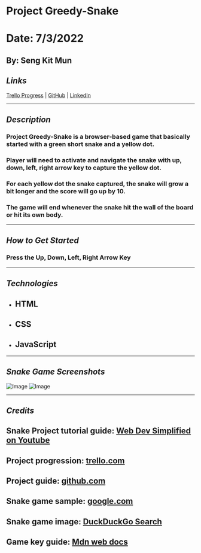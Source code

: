 # Project Greedy-Snake

# Date: 7/3/2022

## By: Seng Kit Mun

## **_Links_**

[Trello Progress](https://trello.com/b/eQyWdCAp/greedy-snake-project) | [GitHub](https://github.com/Aonmonomer) | [LinkedIn](https://www.linkedin.com/in/cedric-mun-559820243/)

---

## **_Description_**

### Project Greedy-Snake is a browser-based game that basically started with a green short snake and a yellow dot.

### Player will need to activate and navigate the snake with up, down, left, right arrow key to capture the yellow dot.

### For each yellow dot the snake captured, the snake will grow a bit longer and the score will go up by 10.

### The game will end whenever the snake hit the wall of the board or hit its own body.

---

## **_How to Get Started_**

### Press the Up, Down, Left, Right Arrow Key

---

## **_Technologies_**

- ## HTML
- ## CSS
- ## JavaScript

---

## **_Snake Game Screenshots_**

![Image](https://i.ibb.co/5RVnt4S/Screen-Shot-2022-07-07-at-10-22-34-AM.png)
![Image](https://i.ibb.co/VJ7C88d/Screen-Shot-2022-07-07-at-10-11-16-AM.png)

---

## **_Credits_**

## Snake Project tutorial guide: [Web Dev Simplified on Youtube](https://www.youtube.com/watch?v=QTcIXok9wNY)

## Project progression: [trello.com](https://trello.com/b/eQyWdCAp/greedy-snake-project)

## Project guide: [github.com](https://github.com/Aonmonomer/Greedy-Snake)

## Snake game sample: [google.com](https://www.google.com/search?q=google+snake&biw=1440&bih=690&sxsrf=ALiCzsYr6VvXfB3UzSSMGFnyMKJ_X9qD6g%3A1656807983757&ei=L-LAYsLxLayoptQPz6CbwAQ&ved=0ahUKEwiCxdTautv4AhUslIkEHU_QBkgQ4dUDCA4&uact=5&oq=google+snake&gs_lcp=Cgdnd3Mtd2l6EAMyBAgjECcyBAgjECcyCAgAELEDEJECMgUIABCABDIFCAAQgAQyBQgAEIAEMgUIABCABDIFCAAQgAQyBQgAEIAEMgUIABCABDoHCAAQRxCwAzoHCAAQsAMQQzoKCAAQ5AIQsAMYAToRCC4QsQMQgwEQxwEQ0QMQkQI6BQgAEJECOgsIABCxAxCDARCRAjoLCAAQgAQQsQMQgwE6CAgAEIAEELEDOgQIABADSgQIQRgASgQIRhgBUJoNWNEQYLISaAFwAHgAgAFEiAGbApIBATWYAQCgAQHIARHAAQHaAQYIARABGAk&sclient=gws-wiz)

## Snake game image: [DuckDuckGo Search](https://duckduckgo.com/)

## Game key guide: [Mdn web docs](https://developer.mozilla.org/en-US/docs/Web/API/KeyboardEvent/key)
